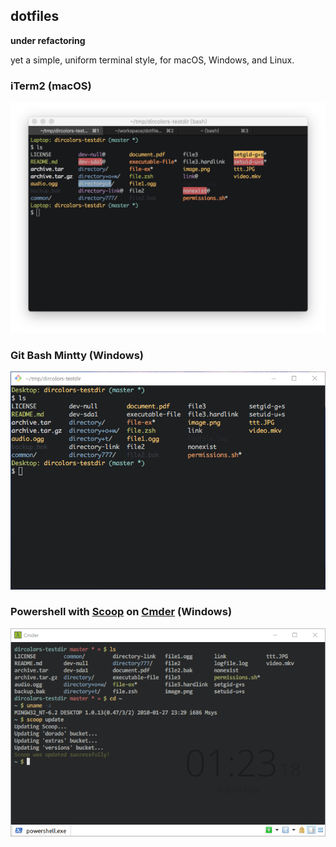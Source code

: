 ## dotfiles

**under refactoring**

yet a simple, uniform terminal style, for macOS, Windows, and Linux.

### iTerm2 (macOS)

![macOS](doc/iTerm2.png)

### Git Bash Mintty (Windows)

![Windows](doc/Mintty.png)

### Powershell with [Scoop](https://github.com/lukesampson/scoop) on [Cmder](https://github.com/cmderdev/cmder) (Windows)

![Powershell_with_Scoop_on_Cmder](doc/Powershell_with_Scoop_on_Cmder.png)
